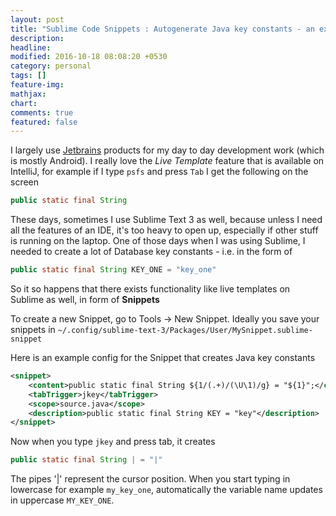 ```yaml
---
layout: post
title: "Sublime Code Snippets : Autogenerate Java key constants - an example"
description: 
headline: 
modified: 2016-10-18 08:08:20 +0530
category: personal
tags: []
feature-img: 
mathjax: 
chart: 
comments: true
featured: false
---
```

I largely use [Jetbrains](http://jetbrains.com) products for my day to day development work (which is mostly Android). I really love the _Live Template_ feature that is available on IntelliJ, for example if I type `psfs` and press `Tab` I get the following on the screen 
```java
public static final String
```

These days, sometimes I use Sublime Text 3 as well, because unless I need all the features of an IDE, it's too heavy to open up, especially if other stuff is running on the laptop. One of those days when I was using Sublime, I needed to create a lot of Database key constants - i.e. in the form of 
```java
public static final String KEY_ONE = "key_one"
```

So it so happens that there exists functionality like live templates on Sublime as well, in form of **Snippets**

To create a new Snippet, go to Tools -> New Snippet. 
Ideally you save your snippets in `~/.config/sublime-text-3/Packages/User/MySnippet.sublime-snippet`

Here is an example config for the Snippet that creates Java key constants

```xml
<snippet>
	<content>public static final String ${1/(.+)/(\U\1)/g} = "${1}";</content>
	<tabTrigger>jkey</tabTrigger>
	<scope>source.java</scope>
	<description>public static final String KEY = "key"</description>
</snippet>
```

Now when you type `jkey` and press tab, it creates 
```java
public static final String | = "|"
```

The pipes '|' represent the cursor position. When you start typing in lowercase for example `my_key_one`, automatically the variable name updates in uppercase `MY_KEY_ONE`. 